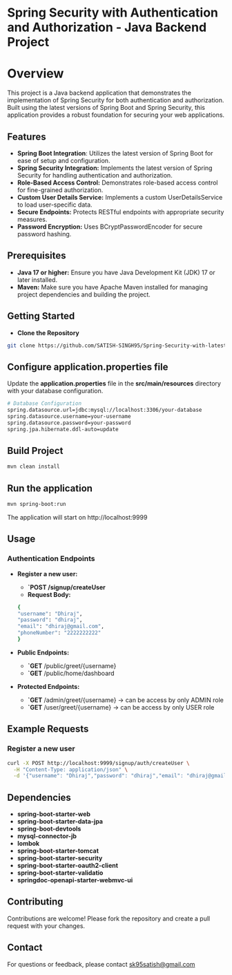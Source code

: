 
# Spring Security with Authentication and Authorization - Java Backend Project

# Overview

This project is a Java backend application that demonstrates the implementation of Spring Security for both authentication and authorization. Built using the latest versions of Spring Boot and Spring Security, this application provides a robust foundation for securing your web applications.



## Features

- **Spring Boot Integration**: Utilizes the latest version of Spring Boot for ease of setup and configuration.
- **Spring Security Integration:** Implements the latest version of Spring Security for handling authentication and authorization.
- **Role-Based Access Control:** Demonstrates role-based access control for fine-grained authorization.
- **Custom User Details Service:** Implements a custom UserDetailsService to load user-specific data.
- **Secure Endpoints:** Protects RESTful endpoints with appropriate security measures.
- **Password Encryption:** Uses BCryptPasswordEncoder for secure password hashing.

## Prerequisites

- **Java 17 or higher:** Ensure you have Java Development Kit (JDK) 17 or later installed.
- **Maven:** Make sure you have Apache Maven installed for managing project dependencies and building the project.
## Getting Started
- **Clone the Repository**
```bash
git clone https://github.com/SATISH-SINGH95/Spring-Security-with-latest-Version cd spring-security-auth
```

## Configure application.properties file
Update the **application.properties** file in the **src/main/resources** directory with your database configuration.

```bash
# Database Configuration
spring.datasource.url=jdbc:mysql://localhost:3306/your-database
spring.datasource.username=your-username
spring.datasource.password=your-password
spring.jpa.hibernate.ddl-auto=update
```

## Build Project
```bash
mvn clean install
```
## Run the application
```bash
mvn spring-boot:run
```
The application will start on http://localhost:9999

## Usage
### Authentication Endpoints
- **Register a new user:**
    - **`POST /signup/createUser**
    - **Request Body:** 
    ```bash
    {
    "username": "Dhiraj",
    "password": "dhiraj",
    "email": "dhiraj@gmail.com",
    "phoneNumber": "2222222222"
    }
    ```

- **Public Endpoints:**
    - **`GET** /public/greet/{username}
    - **`GET** /public/home/dashboard

- **Protected Endpoints:**
    - **`GET** /admin/greet/{username}  -> can be access by only ADMIN role
    - **`GET** /user/greet/{username} -> can be access by only USER role


## Example Requests
### Register a new user

```bash
curl -X POST http://localhost:9999/signup/auth/createUser \
  -H "Content-Type: application/json" \
  -d '{"username": "Dhiraj","password": "dhiraj","email": "dhiraj@gmail.com","phoneNumber": "2222222222"}'

```

## Dependencies
- **spring-boot-starter-web**
- **spring-boot-starter-data-jpa**
- **spring-boot-devtools**
- **mysql-connector-jb**
- **lombok**
- **spring-boot-starter-tomcat**
- **spring-boot-starter-security**
- **spring-boot-starter-oauth2-client**
- **spring-boot-starter-validatio**
- **springdoc-openapi-starter-webmvc-ui**
    
## Contributing
Contributions are welcome! Please fork the repository and create a pull request with your changes.

## Contact
For questions or feedback, please contact sk95satish@gmail.com


    
